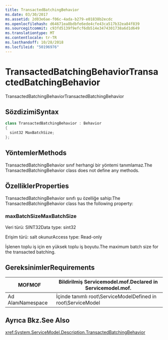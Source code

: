 ```yaml
---
title: TransactedBatchingBehavior
ms.date: 03/30/2017
ms.assetid: 2d03e6ae-f06c-4ada-b279-e01838b2ecdc
ms.openlocfilehash: d64671ea8bdbfe6ede4cfe43ca517b32ea84f839
ms.sourcegitcommit: c93fd5139f9efcf6db514e3474301738a6d1d649
ms.translationtype: MT
ms.contentlocale: tr-TR
ms.lasthandoff: 10/28/2018
ms.locfileid: "50196976"
---
```

# <a name="transactedbatchingbehavior"></a><span data-ttu-id="f6a2c-102">TransactedBatchingBehavior</span><span class="sxs-lookup"><span data-stu-id="f6a2c-102">TransactedBatchingBehavior</span></span>
<span data-ttu-id="f6a2c-103">TransactedBatchingBehavior</span><span class="sxs-lookup"><span data-stu-id="f6a2c-103">TransactedBatchingBehavior</span></span>  
  
## <a name="syntax"></a><span data-ttu-id="f6a2c-104">Sözdizimi</span><span class="sxs-lookup"><span data-stu-id="f6a2c-104">Syntax</span></span>  
  
```csharp
class TransactedBatchingBehavior : Behavior  
{  
  sint32 MaxBatchSize;  
};  
```  
  
## <a name="methods"></a><span data-ttu-id="f6a2c-105">Yöntemler</span><span class="sxs-lookup"><span data-stu-id="f6a2c-105">Methods</span></span>  
 <span data-ttu-id="f6a2c-106">TransactedBatchingBehavior sınıf herhangi bir yöntemi tanımlamaz.</span><span class="sxs-lookup"><span data-stu-id="f6a2c-106">The TransactedBatchingBehavior class does not define any methods.</span></span>  
  
## <a name="properties"></a><span data-ttu-id="f6a2c-107">Özellikler</span><span class="sxs-lookup"><span data-stu-id="f6a2c-107">Properties</span></span>  
 <span data-ttu-id="f6a2c-108">TransactedBatchingBehavior sınıfı şu özelliğe sahip:</span><span class="sxs-lookup"><span data-stu-id="f6a2c-108">The TransactedBatchingBehavior class has the following property:</span></span>  
  
### <a name="maxbatchsize"></a><span data-ttu-id="f6a2c-109">maxBatchSize</span><span class="sxs-lookup"><span data-stu-id="f6a2c-109">MaxBatchSize</span></span>  
 <span data-ttu-id="f6a2c-110">Veri türü: SINT32</span><span class="sxs-lookup"><span data-stu-id="f6a2c-110">Data type: sint32</span></span>  
  
 <span data-ttu-id="f6a2c-111">Erişim türü: salt okunur</span><span class="sxs-lookup"><span data-stu-id="f6a2c-111">Access type: Read-only</span></span>  
  
 <span data-ttu-id="f6a2c-112">İşlenen toplu iş için en yüksek toplu iş boyutu.</span><span class="sxs-lookup"><span data-stu-id="f6a2c-112">The maximum batch size for the transacted batching.</span></span>  
  
## <a name="requirements"></a><span data-ttu-id="f6a2c-113">Gereksinimler</span><span class="sxs-lookup"><span data-stu-id="f6a2c-113">Requirements</span></span>  
  
|<span data-ttu-id="f6a2c-114">MOF</span><span class="sxs-lookup"><span data-stu-id="f6a2c-114">MOF</span></span>|<span data-ttu-id="f6a2c-115">Bildirilmiş Servicemodel.mof.</span><span class="sxs-lookup"><span data-stu-id="f6a2c-115">Declared in Servicemodel.mof.</span></span>|  
|---------|-----------------------------------|  
|<span data-ttu-id="f6a2c-116">Ad Alanı</span><span class="sxs-lookup"><span data-stu-id="f6a2c-116">Namespace</span></span>|<span data-ttu-id="f6a2c-117">İçinde tanımlı root\ServiceModel</span><span class="sxs-lookup"><span data-stu-id="f6a2c-117">Defined in root\ServiceModel</span></span>|  
  
## <a name="see-also"></a><span data-ttu-id="f6a2c-118">Ayrıca Bkz.</span><span class="sxs-lookup"><span data-stu-id="f6a2c-118">See Also</span></span>  
 <xref:System.ServiceModel.Description.TransactedBatchingBehavior>
